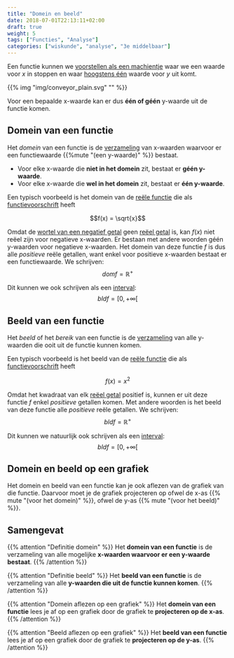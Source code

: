 ```yaml
---
title: "Domein en beeld"
date: 2018-07-01T22:13:11+02:00
draft: true
weight: 5
tags: ["Functies", "Analyse"]
categories: ["wiskunde", "analyse", "3e middelbaar"]
---
```

Een functie kunnen we [voorstellen als een machientje](../intro) waar we een
waarde voor $x$ in stoppen en waar [hoogstens één](../intro#samengevat) waarde
voor $y$ uit komt.

{{% img "img/conveyor_plain.svg" "" %}}

Voor een bepaalde x-waarde kan er dus **één of géén** y-waarde uit de
functie komen.

## Domein van een functie
Het *domein* van een functie is de [verzameling](../../algemeen/verzamelingen)
van x-waarden waarvoor er een functiewaarde {{%mute "(een y-waarde)" %}} bestaat.

* Voor elke x-waarde die **niet in het domein** zit, bestaat er **géén
y-waarde**.
* Voor elke x-waarde die **wel in het domein** zit, bestaat er **één
y-waarde**.

Een typisch voorbeeld is het domein van de [reële functie](../reele_functies) die als
[functievoorschrift](../voorschrift) heeft

$$f(x) = \sqrt{x}$$

Omdat de [wortel van een negatief
getal](../../algemeen/vierkantswortel#vierkantswortel-van-een-negatief-getal)
geen [reëel getal](../../algemeen/reele_getallen) is, kan $f(x)$ niet reëel zijn 
voor negatieve x-waarden. Er bestaan met andere woorden géén y-waarden
 voor negatieve x-waarden. 
Het domein
van deze functie $f$ is dus alle *positieve* reële getallen, want enkel voor
positieve x-waarden bestaat er een functiewaarde. We schrijven:
$$dom f = \mathbb{R}^+$$

Dit kunnen we ook schrijven als een [interval](../../algemeen/intervallen):
$$bld f = [0, +\infty[$$

## Beeld van een functie
Het *beeld* of het *bereik* van een functie is de [verzameling](../../algemeen/verzamelingen) 
van alle y-waarden die ooit uit de functie kunnen komen.

Een typisch voorbeeld is het beeld van de [reële functie](../reele_functies) die als
[functievoorschrift](../voorschrift) heeft

$$f(x) = x^2$$

Omdat het kwadraat van elk [reëel getal](../../algemeen/reele_getallen) positief is, kunnen er uit deze functie $f$ enkel *positieve* getallen komen. Met andere woorden is het beeld van deze functie alle *positieve* reële getallen. We schrijven:
$$bld f = \mathbb{R}^+$$

Dit kunnen we natuurlijk ook schrijven als een [interval](../../algemeen/intervallen):
$$bld f = [0, +\infty[$$

## Domein en beeld op een grafiek
Het domein en beeld van een functie kan je ook aflezen van de grafiek van die functie. Daarvoor moet je de grafiek projecteren op ofwel de x-as {{% mute "(voor het domein)" %}}, ofwel de y-as {{% mute "(voor het beeld)" %}}.

## Samengevat
{{% attention "Definitie domein" %}}
Het **domein van een functie** is de verzameling van alle mogelijke **x-waarden
waarvoor er een y-waarde bestaat**.
{{% /attention %}}

{{% attention "Definitie beeld" %}}
Het **beeld van een functie** is de verzameling van alle **y-waarden die uit de
functie kunnen komen**.
{{% /attention %}}
   
{{% attention "Domein aflezen op een grafiek" %}}
Het **domein van een functie** lees je af op een grafiek door de grafiek te **projecteren op de x-as**.
{{% /attention %}}

{{% attention "Beeld aflezen op een grafiek" %}}
Het **beeld van een functie** lees je af op een grafiek door de grafiek te **projecteren op de y-as**.
{{% /attention %}}